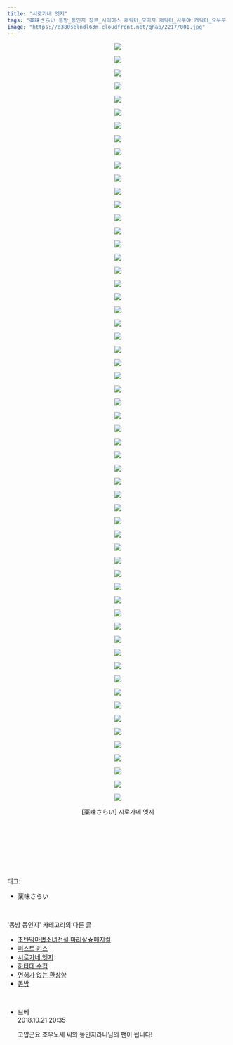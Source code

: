 ```yaml
---
title: "시로가네 엣지"
tags: "薬味さらい 동방_동인지 장르_시리어스 캐릭터_모미지 캐릭터_사쿠야 캐릭터_요우무 캐릭터_유유코 캐릭터_유카리 캐릭터_후토"
image: "https://d380selndl63m.cloudfront.net/ghap/2217/001.jpg"
---
```

<div class="article">
<p style="text-align: center; clear: none; float: none;"><img src="{{ site.imgserver5 }}/ghap/2217/001.jpg"/></p>
<p style="text-align: center; clear: none; float: none;"><img src="{{ site.imgserver5 }}/ghap/2217/002.jpg"/></p>
<p style="text-align: center; clear: none; float: none;"><img src="{{ site.imgserver5 }}/ghap/2217/003.jpg"/></p>
<p style="text-align: center; clear: none; float: none;"><img src="{{ site.imgserver5 }}/ghap/2217/004.jpg"/></p>
<p style="text-align: center; clear: none; float: none;"><img src="{{ site.imgserver5 }}/ghap/2217/005.jpg"/></p>
<p style="text-align: center; clear: none; float: none;"><img src="{{ site.imgserver5 }}/ghap/2217/006.jpg"/></p>
<p style="text-align: center; clear: none; float: none;"><img src="{{ site.imgserver5 }}/ghap/2217/007.jpg"/></p>
<p style="text-align: center; clear: none; float: none;"><img src="{{ site.imgserver5 }}/ghap/2217/008.jpg"/></p>
<p style="text-align: center; clear: none; float: none;"><img src="{{ site.imgserver5 }}/ghap/2217/009.jpg"/></p>
<p style="text-align: center; clear: none; float: none;"><img src="{{ site.imgserver5 }}/ghap/2217/010.jpg"/></p>
<p style="text-align: center; clear: none; float: none;"><img src="{{ site.imgserver5 }}/ghap/2217/011.jpg"/></p>
<p style="text-align: center; clear: none; float: none;"><img src="{{ site.imgserver5 }}/ghap/2217/012.jpg"/></p>
<p style="text-align: center; clear: none; float: none;"><img src="{{ site.imgserver5 }}/ghap/2217/013.jpg"/></p>
<p style="text-align: center; clear: none; float: none;"><img src="{{ site.imgserver5 }}/ghap/2217/014.jpg"/></p>
<p style="text-align: center; clear: none; float: none;"><img src="{{ site.imgserver5 }}/ghap/2217/015.jpg"/></p>
<p style="text-align: center; clear: none; float: none;"><img src="{{ site.imgserver5 }}/ghap/2217/016.jpg"/></p>
<p style="text-align: center; clear: none; float: none;"><img src="{{ site.imgserver5 }}/ghap/2217/017.jpg"/></p>
<p style="text-align: center; clear: none; float: none;"><img src="{{ site.imgserver5 }}/ghap/2217/018.jpg"/></p>
<p style="text-align: center; clear: none; float: none;"><img src="{{ site.imgserver5 }}/ghap/2217/019.jpg"/></p>
<p style="text-align: center; clear: none; float: none;"><img src="{{ site.imgserver5 }}/ghap/2217/020.jpg"/></p>
<p style="text-align: center; clear: none; float: none;"><img src="{{ site.imgserver5 }}/ghap/2217/021.jpg"/></p>
<p style="text-align: center; clear: none; float: none;"><img src="{{ site.imgserver5 }}/ghap/2217/022.jpg"/></p>
<p style="text-align: center; clear: none; float: none;"><img src="{{ site.imgserver5 }}/ghap/2217/023.jpg"/></p>
<p style="text-align: center; clear: none; float: none;"><img src="{{ site.imgserver5 }}/ghap/2217/024.jpg"/></p>
<p style="text-align: center; clear: none; float: none;"><img src="{{ site.imgserver5 }}/ghap/2217/025.jpg"/></p>
<p style="text-align: center; clear: none; float: none;"><img src="{{ site.imgserver5 }}/ghap/2217/026.jpg"/></p>
<p style="text-align: center; clear: none; float: none;"><img src="{{ site.imgserver5 }}/ghap/2217/027.jpg"/></p>
<p style="text-align: center; clear: none; float: none;"><img src="{{ site.imgserver5 }}/ghap/2217/028.jpg"/></p>
<p style="text-align: center; clear: none; float: none;"><img src="{{ site.imgserver5 }}/ghap/2217/029.jpg"/></p>
<p style="text-align: center; clear: none; float: none;"><img src="{{ site.imgserver5 }}/ghap/2217/030.jpg"/></p>
<p style="text-align: center; clear: none; float: none;"><img src="{{ site.imgserver5 }}/ghap/2217/031.jpg"/></p>
<p style="text-align: center; clear: none; float: none;"><img src="{{ site.imgserver5 }}/ghap/2217/032.jpg"/></p>
<p style="text-align: center; clear: none; float: none;"><img src="{{ site.imgserver5 }}/ghap/2217/033.jpg"/></p>
<p style="text-align: center; clear: none; float: none;"><img src="{{ site.imgserver5 }}/ghap/2217/034.jpg"/></p>
<p style="text-align: center; clear: none; float: none;"><img src="{{ site.imgserver5 }}/ghap/2217/035.jpg"/></p>
<p style="text-align: center; clear: none; float: none;"><img src="{{ site.imgserver5 }}/ghap/2217/036.jpg"/></p>
<p style="text-align: center; clear: none; float: none;"><img src="{{ site.imgserver5 }}/ghap/2217/037.jpg"/></p>
<p style="text-align: center; clear: none; float: none;"><img src="{{ site.imgserver5 }}/ghap/2217/038.jpg"/></p>
<p style="text-align: center; clear: none; float: none;"><img src="{{ site.imgserver5 }}/ghap/2217/039.jpg"/></p>
<p style="text-align: center; clear: none; float: none;"><img src="{{ site.imgserver5 }}/ghap/2217/040.jpg"/></p>
<p style="text-align: center; clear: none; float: none;"><img src="{{ site.imgserver5 }}/ghap/2217/041.jpg"/></p>
<p style="text-align: center; clear: none; float: none;"><img src="{{ site.imgserver5 }}/ghap/2217/042.jpg"/></p>
<p style="text-align: center; clear: none; float: none;"><img src="{{ site.imgserver5 }}/ghap/2217/043.jpg"/></p>
<p style="text-align: center; clear: none; float: none;"><img src="{{ site.imgserver5 }}/ghap/2217/044.jpg"/></p>
<p style="text-align: center; clear: none; float: none;"><img src="{{ site.imgserver5 }}/ghap/2217/045.jpg"/></p>
<p style="text-align: center; clear: none; float: none;"><img src="{{ site.imgserver5 }}/ghap/2217/046.jpg"/></p>
<p style="text-align: center; clear: none; float: none;"><img src="{{ site.imgserver5 }}/ghap/2217/047.jpg"/></p>
<p style="text-align: center; clear: none; float: none;"><img src="{{ site.imgserver5 }}/ghap/2217/048.jpg"/></p>
<p style="text-align: center; clear: none; float: none;"><img src="{{ site.imgserver5 }}/ghap/2217/049.jpg"/></p>
<p style="text-align: center; clear: none; float: none;"><img src="{{ site.imgserver5 }}/ghap/2217/050.jpg"/></p>
<p style="text-align: center; clear: none; float: none;"><img src="{{ site.imgserver5 }}/ghap/2217/051.jpg"/></p>
<p style="text-align: center; clear: none; float: none;"><img src="{{ site.imgserver5 }}/ghap/2217/052.jpg"/></p>
<p style="text-align: center; clear: none; float: none;"><img src="{{ site.imgserver5 }}/ghap/2217/053.jpg"/></p>
<p style="text-align: center; clear: none; float: none;"><img src="{{ site.imgserver5 }}/ghap/2217/054.jpg"/></p>
<p style="text-align: center; clear: none; float: none;"><img src="{{ site.imgserver5 }}/ghap/2217/055.jpg"/></p>
<p style="text-align: center; clear: none; float: none;"><img src="{{ site.imgserver5 }}/ghap/2217/056.jpg"/></p>
<p style="text-align: center; clear: none; float: none;"><img src="{{ site.imgserver5 }}/ghap/2217/057.jpg"/></p>
<p style="text-align: center; clear: none; float: none;"><img src="{{ site.imgserver5 }}/ghap/2217/058.jpg"/></p>
<p style="text-align: center; clear: none; float: none;">[薬味さらい] 시로가네 엣지</p>
<p style="text-align: center; clear: none; float: none;"><br/></p>
<p style="text-align: center; clear: none; float: none;"><br/></p>
<p><br/></p>
</div><br/>
<div class="tagTrail">
<p>태그: </p>
<ul>
<li>薬味さらい</li>
</ul>
</div><br/>
<div class="another">
<p>'동방 동인지' 카테고리의 다른 글</p>
<ul>
<li><a href="/ghap_2219">초탄막마법소녀전설 마리살☆매지컬</a></li>
<li><a href="/ghap_2218">퍼스트 키스</a></li>
<li><a href="/ghap_2217">시로가네 엣지</a></li>
<li><a href="/ghap_2216">하타테 수첩</a></li>
<li><a href="/ghap_2215">면허가 없는 환상향</a></li>
<li><a href="/ghap_2213">동방</a></li>
</ul>
</div><br/>
<div class="cb_module cb_fluid">
<div class="cb_wrt cb_profile">
<div class="comment">
<ul>
<li class="cb_thumb_off" id="comment15359266">
<div class="cb_comment_area">
<div class="cb_info_area">
<div class="cb_section">
<span class="cb_nick_name">브베</span>
</div>
<div class="cb_section">
<span class="cb_date">2018.10.21 20:35 </span>
</div>
</div>
<div class="cb_dsc_comment">
<p class="cb_dsc">
											고맙군요 조우노세 씨의 동인지라니님의 팬이 됩니다!
										</p>
</div>
</div></li>
</ul>
</div>
</div><!-- commentList close -->
</div><br/>
